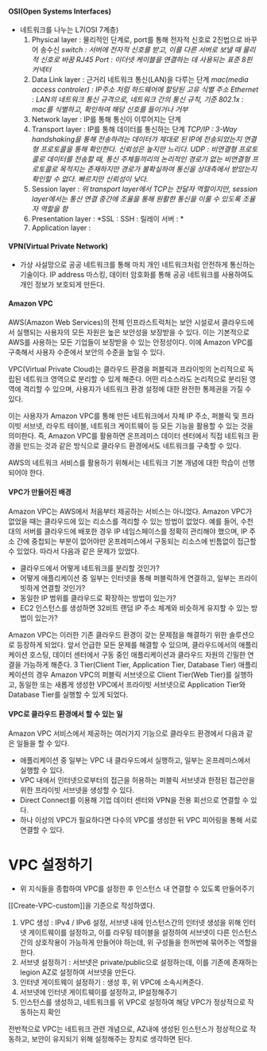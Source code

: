 #### OSI(Open Systems Interfaces)
- 네트워크를 나누는 L7(OSI 7계층)
	1. Physical layer : 물리적인 단계로, port를 통해 전자적 신호로 2진법으로 바꾸어 송수신
	*switch : 서버에 전자적 신호를 받고, 이를 다른 서버로 보낼 때 물리적 신호로 바꿈
	RJ45 Port : 이더넷 케이블을 연결하는 데 사용되는 표준 8핀 커넥터*
	2. Data Link layer : 근거리 네트워크 통신(LAN)을 다루는 단계
	*mac(media access controler) : IP주소 처럼 하드웨어에 할당된 고유 식별 주소
	Ethernet : LAN의 네트워크 통신 규격으로, 네트워크 간의 통신 규칙, 기준
	802.1x : mac를 식별하고, 확인하여 해당 신호를 들이거나 거부*
	3. Network layer : IP를 통해 통신이 이루어지는 단계
	4. Transport layer : IP를 통해 데이터를 통신하는 단계
	*TCP/IP : 3-Way handshaking을 통해 전송하려는 데이터가 제대로 된 IP에 전송되었는지 연결형 프로토콜을 통해 확인한다. 신뢰성은 높지만 느리다.
	UDP : 비연결형 프로토콜로 데이터를 전송할 때, 통신 주체들끼리의 논리적인 경로가 없는 비연결형 프로토콜로 목적지는 존재하지만 경로가 불확실하여 통신을 상대측에서 받았는지 확인할 수 없다. 빠르지만 신뢰성이 낮다.*
	5. Session layer : 
	*위 transport layer에서 TCP는 전달자 역할이지만, session layer에서는 통신 연결 중간에 조율을 통해 원활한 통신을 이룰 수 있도록 조율자 역할을 함*
	6. Presentation layer : 
	*SSL : 
	SSH : 
	릴레이 서버 : *
	7. Application layer : 


#### VPN(Virtual Private Network)

- 가상 사설망으로 공공 네트워크를 통해 마치 개인 네트워크처럼 안전하게 통신하는 기술이다. IP address 마스킹, 데이터 암호화를 통해 공공 네트워크를 사용하여도 개인 정보가 보호되게 만든다.

#### Amazon VPC

AWS(Amazon Web Services)의 전체 인프라스트럭처는 보안 시설로서 클라우드에서 실행되는 사용자의 모든 자원은 높은 보안성을 보장받을 수 있다. 이는 기본적으로 AWS를 사용하는 모든 기업들이 보장받을 수 있는 안정성이다. 이에 Amazon VPC를 구축해서 사용자 수준에서 보안의 수준을 높일 수 있다.

VPC(Virtual Private Cloud)는 클라우드 환경을 퍼블릭과 프라이빗의 논리적으로 독립된 네트워크 영역으로 분리할 수 있게 해준다. 어떤 리소스라도 논리적으로 분리된 영역에 격리할 수 있으며, 사용자가 네트워크 환경 설정에 대한 완전한 통제권을 가질 수 있다.

이는 사용자가 Amazon VPC를 통해 만든 네트워크에서 자체 IP 주소, 퍼블릭 및 프라이빗 서브넷, 라우트 테이블, 네트워크 게이트웨이 등 모든 기능을 활용할 수 있는 것을 의미한다. 즉, Amazon VPC를 활용하면 온프레미스 데이터 센터에서 직접 네트워크 환경을 만드는 것과 같은 방식으로 클라우드 환경에서도 네트워크를 구축할 수 있다.

AWS의 네트워크 서비스를 활용하기 위해서는 네트워크 기본 개념에 대한 학습이 선행되어야 한다.  
  

#### VPC가 만들어진 배경

Amazon VPC는 AWS에서 처음부터 제공하는 서비스는 아니었다. Amazon VPC가 없었을 때는 클라우드에 있는 리소스를 격리할 수 있는 방법이 없었다. 예를 들어, 수천 대의 서버를 클라우드에 배포한 경우 IP 네임스페이스를 정확히 관리해야 했으며, IP 주소 간에 중첩되는 부분이 없어야만 온프레미스에서 구동되는 리소스에 빈틈없이 접근할 수 있었다. 따라서 다음과 같은 문제가 있었다.

- 클라우드에서 어떻게 네트워크를 분리할 것인가?
- 어떻게 애플리케이션 중 일부는 인터넷을 통해 퍼블릭하게 연결하고, 일부는 프라이빗하게 연결할 것인가?
- 동일한 IP 범위를 클라우드로 확장하는 방법이 있는가?
- EC2 인스턴스를 생성하면 32비트 랜덤 IP 주소 체계와 비슷하게 유지할 수 있는 방법이 있는가?

Amazon VPC는 이러한 기존 클라우드 환경이 갖는 문제점을 해결하기 위한 솔루션으로 등장하게 되었다. 앞서 언급한 모든 문제를 해결할 수 있으며, 클라우드에서의 애플리케이션 호스팅, 데이터 센터에서 구동 중인 애플리케이션과 클라우드 자원의 긴밀한 연결을 가능하게 해준다. 3 Tier(Client Tier, Application Tier, Database Tier) 애플리케이션의 경우 Amazon VPC의 퍼블릭 서브넷으로 Client Tier(Web Tier)를 실행하고, 동일한 또는 새롭게 생성한 VPC에서 프라이빗 서브넷으로 Application Tier와 Database Tier를 실행할 수 있게 되었다.  
  

#### VPC로 클라우드 환경에서 할 수 있는 일

Amazon VPC 서비스에서 제공하는 여러가지 기능으로 클라우드 환경에서 다음과 같은 일들을 할 수 있다.

- 애플리케이션 중 일부는 VPC 내 클라우드에서 실행하고, 일부는 온프레미스에서 실행할 수 있다.
- VPC 내에서 인터넷으로부터의 접근을 허용하는 퍼블릭 서브넷과 한정된 접근만을 위한 프라이빗 서브넷을 생성할 수 있다.
- Direct Connect를 이용해 기업 데이터 센터와 VPN을 전용 회선으로 연결할 수 있다.
- 하나 이상의 VPC가 필요하다면 다수의 VPC를 생성한 뒤 VPC 피어링을 통해 서로 연결할 수 있다.

# VPC 설정하기

- 위 지식들을 종합하여 VPC를 설정한 후 인스턴스 내 연결할 수 있도록 만들어주기

[[Create-VPC-custom]]을 기준으로 작성하였다.

1. VPC 생성 : IPv4 / IPv6 설정, 서브넷 내에 인스턴스간의 인터넷 생성을 위해 인터넷 게이트웨이를 설정하고, 이를 라우팅 테이블을 설정하여 서브넷이 다른 인스턴스간의 상호작용이 가능하게 만들어야 하는데, 위 구성들을 한꺼번에 묶어주는 역할을 한다.
2. 서브넷 설정하기 : 서브넷은 private/public으로 설정하는데, 이를 기존에 존재하는 legion AZ로 설정하여 서브넷을 만든다.
3. 인터넷 게이트웨이 설정하기 : 생성 후, 위 VPC에 소속시켜준다.
4. 서브넷에 인터넷 게이트웨이를 설정하고, IP설정해주기
5. 인스턴스를 생성하고, 네트워크를 위 VPC로 설정하여 해당 VPC가 정상적으로 작동하는지 확인

전반적으로 VPC는 네트워크 관련 개념으로, AZ내에 생성된 인스턴스가 정상적으로 작동하고, 보안이 유지되기 위해 설정해주는 장치로 생각하면 된다.
